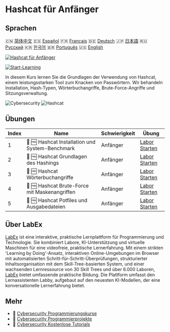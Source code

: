 # Hashcat für Anfänger

## Sprachen

🇨🇳 [简体中文](README_zh.md) 🇪🇸 [Español](README_es.md) 🇫🇷 [Français](README_fr.md) 🇩🇪 [Deutsch](README_de.md) 🇯🇵 [日本語](README_ja.md) 🇷🇺 [Русский](README_ru.md) 🇰🇷 [한국어](README_ko.md) 🇧🇷 [Português](README_pt.md) 🇺🇸 [English](README.md) 

[![Hashcat für Anfänger](https://cover-creator.labex.io/hashcat-for-beginners.png?lang=de)](https://labex.io/de/courses/hashcat-for-beginners)

[![Start-Learning](https://img.shields.io/badge/Start-Learning-whitesmoke?style=for-the-badge)](https://labex.io/de/courses/hashcat-for-beginners)

In diesem Kurs lernen Sie die Grundlagen der Verwendung von Hashcat, einem leistungsstarken Tool zum Knacken von Passwörtern. Wir behandeln Installation, Hash-Typen, Wörterbuchangriffe, Brute-Force-Angriffe und Sitzungsverwaltung.

![Cybersecurity](https://img.shields.io/badge/Cybersecurity-whitesmoke?style=for-the-badge&logo=cybersecurity)
![Hashcat](https://img.shields.io/badge/Hashcat-whitesmoke?style=for-the-badge&logo=hashcat)


## Übungen

|   Index | Name                                            | Schwierigkeit   | Übung                                                                                                                                                    |
|---------|-------------------------------------------------|-----------------|----------------------------------------------------------------------------------------------------------------------------------------------------------|
|       1 | 🧩 🆓 Hashcat Installation und System-Benchmark | Anfänger        | <a target='_blank' href='https://labex.io/de/labs/linux-hashcat-installation-and-system-benchmark-632570?course=hashcat-for-beginners'>Labor Starten</a> |
|       2 | 🧩 🆓 Hashcat Grundlagen des Hashings           | Anfänger        | <a target='_blank' href='https://labex.io/de/labs/linux-hashcat-hashing-fundamentals-632569?course=hashcat-for-beginners'>Labor Starten</a>              |
|       3 | 🧩 🆓 Hashcat Wörterbuchangriffe                | Anfänger        | <a target='_blank' href='https://labex.io/de/labs/linux-hashcat-dictionary-attacks-632568?course=hashcat-for-beginners'>Labor Starten</a>                |
|       4 | 🧩 🆓 Hashcat Brute-Force mit Maskenangriffen   | Anfänger        | <a target='_blank' href='https://labex.io/de/labs/linux-hashcat-brute-force-with-mask-attacks-632567?course=hashcat-for-beginners'>Labor Starten</a>     |
|       5 | 🧩 🆓 Hashcat Potfiles und Ausgabedateien       | Anfänger        | <a target='_blank' href='https://labex.io/de/labs/linux-hashcat-potfiles-and-output-files-632571?course=hashcat-for-beginners'>Labor Starten</a>         |

## Über LabEx

[LabEx](https://labex.io) ist eine interaktive, praktische Lernplattform für Programmierung und Technologie. Sie kombiniert Labore, KI-Unterstützung und virtuelle Maschinen für eine videofreie, praktische Lernerfahrung. Mit einem strikten 'Learning by Doing'-Ansatz, interaktiven Online-Umgebungen im Browser mit automatisierten Schritt-für-Schritt-Überprüfungen, strukturierter Inhaltsorganisation mit dem Skill-Tree-basierten System, und einer wachsenden Lernressource von 30 Skill Trees und über 6.000 Laboren, [LabEx](https://labex.io) bietet umfassende praktische Bildung. Die Plattform umfasst den Lernassistenten Labby, aufgebaut auf den neuesten KI-Modellen, der eine konversationelle Lernerfahrung bietet.

## Mehr

- 🔗 [Cybersecurity Programmierungskurse](https://github.com/labex-labs/awesome-programming-courses)
- 🔗 [Cybersecurity Programmierprojekte](https://github.com/labex-labs/awesome-programming-projects)
- 🔗 [Cybersecurity Kostenlose Tutorials](https://github.com/labex-labs/cybersecurity-free-tutorials)

